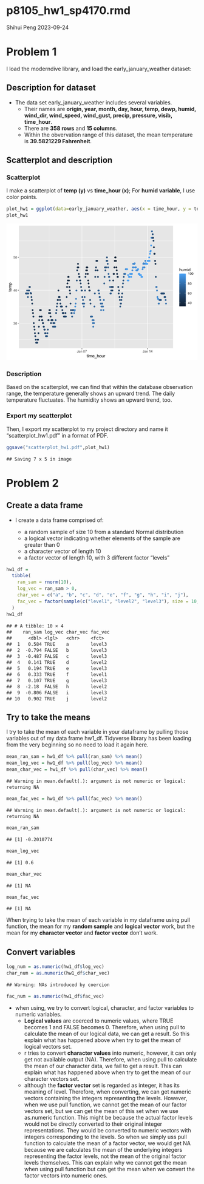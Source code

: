 p8105_hw1_sp4170.rmd
================
Shihui Peng
2023-09-24

# Problem 1

I load the moderndive library, and load the early_january_weather
dataset:

## Description for dataset

- The data set early_january_weather includes several variables.
  - Their names are **origin, year, month, day, hour, temp, dewp, humid,
    wind_dir, wind_speed, wind_gust, precip, pressure, visib,
    time_hour**.
  - There are **358 rows** and **15 columns**.
  - Within the obvervation range of this dataset, the mean temperature
    is **39.5821229 Fahrenheit**.

## Scatterplot and description

### Scatterplot

I make a scatterplot of **temp (y)** vs **time_hour (x)**; For **humid
variable**, I use color points.

``` r
plot_hw1 = ggplot(data=early_january_weather, aes(x = time_hour, y = temp, color = humid))+ geom_point()
plot_hw1
```

![](p8105_hw1_YOURUNI_files/figure-gfm/scatterplot%20for%20time_hour%20&%20temp-1.png)<!-- -->

### Description

Based on the scatterplot, we can find that within the database
observation range, the temperature generally shows an upward trend. The
daily temperature fluctuates. The humidity shows an upward trend, too.

### Export my scatterplot

Then, I export my scatterplot to my project directory and name it
“scatterplot_hw1.pdf” in a format of PDF.

``` r
ggsave("scatterplot_hw1.pdf",plot_hw1)
```

    ## Saving 7 x 5 in image

# Problem 2

## Create a data frame

- I create a data frame comprised of:

  - a random sample of size 10 from a standard Normal distribution
  - a logical vector indicating whether elements of the sample are
    greater than 0
  - a character vector of length 10
  - a factor vector of length 10, with 3 different factor “levels”

``` r
hw1_df = 
  tibble(
    ran_sam = rnorm(10),
    log_vec = ran_sam > 0,
    char_vec = c("a", "b", "c", "d", "e", "f", "g", "h", "i", "j"),
    fac_vec = factor(sample(c("level1", "level2", "level3"), size = 10, replace = TRUE))
  )
hw1_df
```

    ## # A tibble: 10 × 4
    ##    ran_sam log_vec char_vec fac_vec
    ##      <dbl> <lgl>   <chr>    <fct>  
    ##  1   0.584 TRUE    a        level3 
    ##  2  -0.794 FALSE   b        level3 
    ##  3  -0.487 FALSE   c        level3 
    ##  4   0.141 TRUE    d        level2 
    ##  5   0.194 TRUE    e        level3 
    ##  6   0.333 TRUE    f        level1 
    ##  7   0.107 TRUE    g        level3 
    ##  8  -2.18  FALSE   h        level2 
    ##  9  -0.806 FALSE   i        level3 
    ## 10   0.902 TRUE    j        level2

## Try to take the means

I try to take the mean of each variable in your dataframe by pulling
those variables out of my data frame hw1_df. Tidyverse library has been
loading from the very beginning so no need to load it again here.

``` r
mean_ran_sam = hw1_df %>% pull(ran_sam) %>% mean()
mean_log_vec = hw1_df %>% pull(log_vec) %>% mean()
mean_char_vec = hw1_df %>% pull(char_vec) %>% mean()
```

    ## Warning in mean.default(.): argument is not numeric or logical: returning NA

``` r
mean_fac_vec = hw1_df %>% pull(fac_vec) %>% mean()
```

    ## Warning in mean.default(.): argument is not numeric or logical: returning NA

``` r
mean_ran_sam
```

    ## [1] -0.2010774

``` r
mean_log_vec
```

    ## [1] 0.6

``` r
mean_char_vec
```

    ## [1] NA

``` r
mean_fac_vec
```

    ## [1] NA

When trying to take the mean of each variable in my dataframe using pull
function, the mean for my **random sample** and **logical vector** work,
but the mean for my **character vector** and **factor vector** don’t
work.

## Convert variables

``` r
log_num = as.numeric(hw1_df$log_vec)
char_num = as.numeric(hw1_df$char_vec)
```

    ## Warning: NAs introduced by coercion

``` r
fac_num = as.numeric(hw1_df$fac_vec)
```

- when using, we try to convert logical, character, and factor variables
  to numeric variables.
  - **Logical values** are coerced to numeric values, where TRUE becomes
    1 and FALSE becomes 0. Therefore, when using pull to calculate the
    mean of our logical data, we can get a result. So this explain what
    has happened above when try to get the mean of logical vectors set.
  - r tries to convert **character values** into numeric, however, it
    can only get not available output (NA). Therefore, when using pull
    to calculate the mean of our character data, we fail to get a
    result. This can explain what has happened above when try to get the
    mean of our character vectors set.
  - although the **factor vector** set is regarded as integer, it has
    its meaning of level. Therefore, when converting, we can get numeric
    vectors containing the integers representing the levels. However,
    when we use pull function, we cannot get the mean of our factor
    vectors set, but we can get the mean of this set when we use
    as.numeric function. This might be because the actual factor levels
    would not be directly converted to their original integer
    representations. They would be converted to numeric vectors with
    integers corresponding to the levels. So when we simply uss pull
    function to calculate the mean of a factor vector, we would get NA
    because we are calculates the mean of the underlying integers
    representing the factor levels, not the mean of the original factor
    levels themselves. This can explain why we cannot get the mean when
    using pull function but can get the mean when we convert the factor
    vectors into numeric ones.
